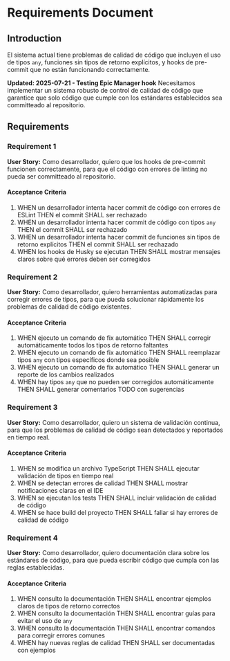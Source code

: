 # Requirements Document

## Introduction

El sistema actual tiene problemas de calidad de código que incluyen el uso de tipos `any`, funciones sin tipos de retorno explícitos, y hooks de pre-commit que no están funcionando correctamente.

**Updated: 2025-07-21 - Testing Epic Manager hook** Necesitamos implementar un sistema robusto de control de calidad de código que garantice que solo código que cumple con los estándares establecidos sea committeado al repositorio.

## Requirements

### Requirement 1

**User Story:** Como desarrollador, quiero que los hooks de pre-commit funcionen correctamente, para que el código con errores de linting no pueda ser committeado al repositorio.

#### Acceptance Criteria

1. WHEN un desarrollador intenta hacer commit de código con errores de ESLint THEN el commit SHALL ser rechazado
2. WHEN un desarrollador intenta hacer commit de código con tipos `any` THEN el commit SHALL ser rechazado
3. WHEN un desarrollador intenta hacer commit de funciones sin tipos de retorno explícitos THEN el commit SHALL ser rechazado
4. WHEN los hooks de Husky se ejecutan THEN SHALL mostrar mensajes claros sobre qué errores deben ser corregidos

### Requirement 2

**User Story:** Como desarrollador, quiero herramientas automatizadas para corregir errores de tipos, para que pueda solucionar rápidamente los problemas de calidad de código existentes.

#### Acceptance Criteria

1. WHEN ejecuto un comando de fix automático THEN SHALL corregir automáticamente todos los tipos de retorno faltantes
2. WHEN ejecuto un comando de fix automático THEN SHALL reemplazar tipos `any` con tipos específicos donde sea posible
3. WHEN ejecuto un comando de fix automático THEN SHALL generar un reporte de los cambios realizados
4. WHEN hay tipos `any` que no pueden ser corregidos automáticamente THEN SHALL generar comentarios TODO con sugerencias

### Requirement 3

**User Story:** Como desarrollador, quiero un sistema de validación continua, para que los problemas de calidad de código sean detectados y reportados en tiempo real.

#### Acceptance Criteria

1. WHEN se modifica un archivo TypeScript THEN SHALL ejecutar validación de tipos en tiempo real
2. WHEN se detectan errores de calidad THEN SHALL mostrar notificaciones claras en el IDE
3. WHEN se ejecutan los tests THEN SHALL incluir validación de calidad de código
4. WHEN se hace build del proyecto THEN SHALL fallar si hay errores de calidad de código

### Requirement 4

**User Story:** Como desarrollador, quiero documentación clara sobre los estándares de código, para que pueda escribir código que cumpla con las reglas establecidas.

#### Acceptance Criteria

1. WHEN consulto la documentación THEN SHALL encontrar ejemplos claros de tipos de retorno correctos
2. WHEN consulto la documentación THEN SHALL encontrar guías para evitar el uso de `any`
3. WHEN consulto la documentación THEN SHALL encontrar comandos para corregir errores comunes
4. WHEN hay nuevas reglas de calidad THEN SHALL ser documentadas con ejemplos
